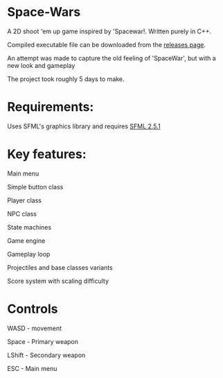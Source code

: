 # Space-Wars
A 2D shoot 'em up game inspired by 'Spacewar!. Written purely in C++.

Compiled executable file can be downloaded from the [releases page](https://github.com/Mattb0/Space-Wars/releases).

An attempt was made to capture the old feeling of 'SpaceWar', but with a new look and gameplay

The project took roughly 5 days to make.


# Requirements:

Uses SFML's graphics library and requires [SFML 2.5.1](https://www.sfml-dev.org/download/sfml/2.5.1/)

# Key features:

Main menu

Simple button class

Player class

NPC class

State machines

Game engine

Gameplay loop

Projectiles and base classes variants

Score system with scaling difficulty


# Controls

WASD - movement

Space - Primary weapon

LShift - Secondary weapon

ESC - Main menu
